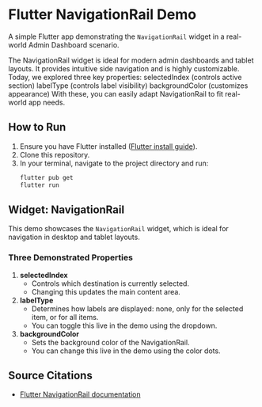 # Flutter NavigationRail Demo

A simple Flutter app demonstrating the `NavigationRail` widget in a real-world Admin Dashboard scenario.

The NavigationRail widget is ideal for modern admin dashboards and tablet layouts.
It provides intuitive side navigation and is highly customizable.
Today, we explored three key properties:
selectedIndex (controls active section)
labelType (controls label visibility)
backgroundColor (customizes appearance)
With these, you can easily adapt NavigationRail to fit real-world app needs.


## How to Run

1. Ensure you have Flutter installed ([Flutter install guide](https://docs.flutter.dev/get-started/install)).
2. Clone this repository.
3. In your terminal, navigate to the project directory and run:
   ```sh
   flutter pub get
   flutter run
   ```

## Widget: NavigationRail

This demo showcases the `NavigationRail` widget, which is ideal for navigation in desktop and tablet layouts.

### Three Demonstrated Properties

1. **selectedIndex**
   - Controls which destination is currently selected.
   - Changing this updates the main content area.
2. **labelType**
   - Determines how labels are displayed: none, only for the selected item, or for all items.
   - You can toggle this live in the demo using the dropdown.
3. **backgroundColor**
   - Sets the background color of the NavigationRail.
   - You can change this live in the demo using the color dots.

## Source Citations

- [Flutter NavigationRail documentation](https://api.flutter.dev/flutter/material/NavigationRail-class.html)
